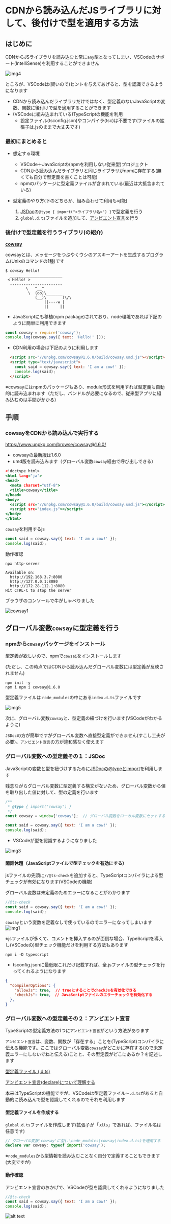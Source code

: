 # CDNから読み込んだJSライブラリに対して、後付けで型を適用する方法

## はじめに

CDNからJSライブラリを読み込むと常に`any`型となってしまい、VSCodeのサポート(IntelliSense)を利用することができません

![img4](./img/image-4.png)

ところが、VSCodeは(賢いので)ヒントを与えてあげると、型を認識できるようになります

* CDNから読み込んだライブラリだけではなく、型定義のないJavaScriptの変数、関数に後付けで型を適用することができます
* (VSCodeに組み込まれている)TypeScriptの機能を利用
  * 設定ファイル(tsconfig.json)やコンパイラ(tsc)は不要です(ファイルの拡張子は.jsのままで大丈夫です)


### 最初にまとめると

* 想定する環境
  * VSCode＋JavaScriptの(npmを利用しない従来型)プロジェクト
  * CDNから読み込んだライブラリと同じライブラリがnpmに存在する(無くても自分で型定義を書くことは可能)
  * npmのパッケージに型定義ファイルが含まれている(最近は大抵含まれている)

* 型定義のやり方(下のどちらか、組み合わせて利用も可能)
  1. [JSDoc](https://www.typescriptlang.org/ja/docs/handbook/jsdoc-supported-types.html)の`@type { import("<ライブラリ名>") }`で型定義を行う
  2. `global.d.ts`ファイルを追加して、[アンビエント宣言](https://typescript-jp.gitbook.io/deep-dive/type-system/intro/d.ts)を行う


### 後付けで型定義を行うライブラリ(の紹介)

**[cowsay](https://www.npmjs.com/package/cowsay)**

cowsayとは、メッセージをつぶやくウシのアスキーアートを生成するプログラム(Unixのコマンドの1種)です
```
$ cowsay Hello!
  _______________________
 < Hello! >
  -----------------------
         \   ^__^
          \  (oo)\_______
             (__)\       )\/\
                 ||----w |
                 ||     ||
```

* JavaScriptにも移植(npm package)されており、node環境であれば下記のように簡単に利用できます

```javascript
const cowsay = require('cowsay');
console.log(cowsay.say({ text: 'Hello!' }));
```

* CDN利用の場合は下記のように利用します
```html
  <script src="//unpkg.com/cowsay@1.6.0/build/cowsay.umd.js"></script>
  <script type="text/javascript">
    const said = cowsay.say({ text: 'I am a cow!' });
    console.log(said);
  </script>
```

※cowsayにはnpmのパッケージもあり、module形式を利用すれば型定義も自動的に読み込まれます（ただし、バンドルが必要になるので、従来型アプリに組み込むのは手間がかかる）

## 手順

### cowsayをCDNから読み込んで実行する

https://www.unpkg.com/browse/cowsay@1.6.0/

* cowsayの最新版は1.6.0
* umd版を読み込みます（グローバル変数`cowsay`経由で呼び出しできる）

```html:index.html
<!doctype html>
<html lang="ja">
<head>
  <meta charset="utf-8">
  <title>cowsay</title>
</head>
<body>
  <script src="//unpkg.com/cowsay@1.6.0/build/cowsay.umd.js"></script>
  <script src="index.js"></script>
</body>
</html>
```

`cowsay`を利用するjs

```javascript:index.js
const said = cowsay.say({ text: 'I am a cow!' });
console.log(said);
```

動作確認
```
npx http-server

Available on:
  http://192.168.3.7:8080
  http://127.0.0.1:8080
  http://172.28.112.1:8080
Hit CTRL-C to stop the server
```
ブラウザのコンソールで牛がしゃべりました

![cowsay1](./img/image.png)

## グローバル変数`cowsay`に型定義を行う

### npmから`cowsay`パッケージをインストール

型定義が欲しいので、npmで`cowsai`をインストールします

(ただし、この時点ではCDNから読み込んだグローバル変数には型定義が反映されません)

```
npm init -y
npm i npm i cowsay@1.6.0
```

型定義ファイルは `node_modules`の中にある`index.d.ts`ファイルです

![img5](image-5.png)


次に、グローバル変数`cowsay`と、型定義の紐づけを行います(VSCodeがわかるように)

`JSDoc`の方が簡単ですがグローバル変数へ直接型定義ができません(すこし工夫が必要)。`アンビエント宣言`の方が違和感なく使えます

### グローバル変数への型定義その１：JSDoc

JavaScriptの変数と型を紐づけするために[JSDocの@typeとimport](https://www.typescriptlang.org/ja/docs/handbook/jsdoc-supported-types.html#%E3%82%A4%E3%83%B3%E3%83%9D%E3%83%BC%E3%83%88%E5%9E%8B)を利用します

残念ながらグローバル変数に型定義する構文がないため、グローバル変数から値を取り出した値に対して、型の定義を行います

```javascript:index.js
/**
 * @type { import("cowsay") }
 */
const cowsay = window['cowsay'];  // グローバル変数をローカル変数にセットすると同時に型定義を行う

const said = cowsay.say({ text: 'I am a cow!' });
console.log(said);
```

* VSCodeが型を認識するようになりました

![img3](./img/image-3.png)


#### 閑話休題（JavaScriptファイルで型チェックを有効にする）

jsファイルの先頭に`//@ts-check`を追加すると、TypeScriptコンパイラによる型チェックが有効になります(VSCodeの機能)

グローバル変数は未定義のためエラーになることがわかります

```javascript:index.js
//@ts-check
const said = cowsay.say({ text: 'I am a cow!' });
console.log(said);
```

`cowsay`という変数を定義なしで使っているのでエラーになってしまいます
![img1](./img/image-1.png)

※jsファイルが多くて、コメントを挿入するのが面倒な場合、TypeScriptを導入し(VSCodeの)型チェック機能だけを利用する方法もあります

```
npm i -D typescript
```

* tsconfig.jsonに最低限これだけ記載すれば、全.jsファイルの型チェックを行ってくれるようになります
```json:tsconfig.json
{
  "compilerOptions": {
    "allowJs": true,  // trueにすることでcheckJsを有効化できる
    "checkJs": true,　// JavaScriptファイルのエラーチェックを有効化する
  },
}
```

### グローバル変数への型定義その２：アンビエント宣言

TypeScriptの型定義方法の1つに`アンビエント宣言`がという方法があります

`アンビエント宣言`は、変数、関数が「存在する」ことを(TypeScript)コンパイラに伝える機能です。ここではグローバル変数`cowsay`がどこかに存在する(ので未定義エラーにしないでねと伝える)ことと、その型定義がどこにあるか？を記述します

[型定義ファイル (.d.ts)](https://typescriptbook.jp/reference/declaration-file#%E5%9E%8B%E5%AE%9A%E7%BE%A9%E3%83%95%E3%82%A1%E3%82%A4%E3%83%AB%E3%81%A7%E7%99%BB%E5%A0%B4%E3%81%99%E3%82%8B%E3%82%AD%E3%83%BC%E3%83%AF%E3%83%BC%E3%83%89)

[アンビエント宣言(declare)について理解する](https://qiita.com/yamatai12/items/eb271421a6c3ba367624)


本来はTypeScriptの機能ですが、VSCodeは型定義ファイル`～.d.ts`があると自動的に読み込んで型を認識してくれるのでそれを利用します

#### 型定義ファイルを作成する

`global.d.ts`ファイルを作成します(拡張子が「.d.ts」であれば、ファイル名は任意です)

```typescript:global.d.ts
// グローバル変数'cowsay'に型(.\node_modules\cowsay\index.d.ts)を適用する
declare var cowsay: typeof import('cowsay');
```

※`node_modules`から型情報を読み込むことなく自分で定義することもできます(大変ですが)


#### 動作確認

アンビエント宣言のおかげで、VSCodeが型を認識してくれるようになりました

```javascript:index.js
//@ts-check
const said = cowsay.say({ text: 'I am a cow!' });
console.log(said);
```
![alt text](./img/image-2.png)


